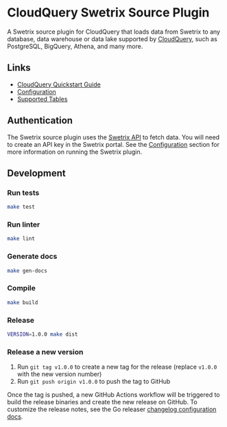 # CloudQuery Swetrix Source Plugin

A Swetrix source plugin for CloudQuery that loads data from Swetrix to any database, data warehouse or data lake supported by [CloudQuery](https://www.cloudquery.io/), such as PostgreSQL, BigQuery, Athena, and many more.

## Links

- [CloudQuery Quickstart Guide](https://www.cloudquery.io/docs/quickstart)
- [Configuration](docs/overview.md)
- [Supported Tables](docs/tables/README.md)

## Authentication

The Swetrix source plugin uses the [Swetrix API](https://docs.swetrix.com/statistics-api) to fetch data. You will need to create an API key in the Swetrix portal. See the [Configuration](docs/overview.md) section for more information on running the Swetrix plugin.

## Development

### Run tests

```bash
make test
```

### Run linter

```bash
make lint
```

### Generate docs

```bash
make gen-docs
```

### Compile
```bash
make build
```

### Release
```bash
VERSION=1.0.0 make dist
```

### Release a new version

1. Run `git tag v1.0.0` to create a new tag for the release (replace `v1.0.0` with the new version number)
2. Run `git push origin v1.0.0` to push the tag to GitHub  

Once the tag is pushed, a new GitHub Actions workflow will be triggered to build the release binaries and create the new release on GitHub.
To customize the release notes, see the Go releaser [changelog configuration docs](https://goreleaser.com/customization/changelog/#changelog).
